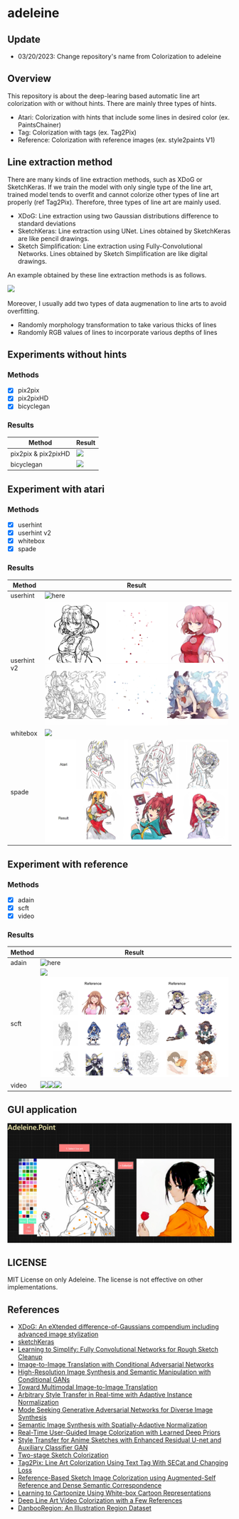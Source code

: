 # adeleine

## Update
- 03/20/2023: Change repository's name from Colorization to adeleine

## Overview
This repository is about the deep-learing based automatic line art colorization with or without hints. There are mainly three types of hints.
  
- Atari: Colorization with hints that include some lines in desired color (ex. PaintsChainer)
- Tag: Colorization with tags (ex. Tag2Pix)
- Reference: Colorization with reference images (ex. style2paints V1)
  
## Line extraction method
There are many kinds of line extraction methods, such as XDoG or SketchKeras. If we train the model with only single type of the line art, trained model tends to overfit and cannot colorize other types of line art properly (ref Tag2Pix). Therefore, three types of line art are mainly used.

- XDoG: Line extraction using two Gaussian distributions difference to standard deviations
- SketchKeras: Line extraction using UNet. Lines obtained by SketchKeras are like pencil drawings.
- Sketch Simplification: Line extraction using Fully-Convolutional Networks. Lines obtained by Sketch Simplification are like digital drawings.

An example obtained by these line extraction methods is as follows.  

![](./Data/lineart.png)

Moreover, I usually add two types of data augmenation to line arts to avoid overfitting.

- Randomly morphology transformation to take various thicks of lines
- Randomly RGB values of lines to incorporate various depths of lines

## Experiments without hints

### Methods
- [x] pix2pix
- [x] pix2pixHD
- [X] bicyclegan

### Results
| Method | Result |
| ---- | ---- |
| pix2pix & pix2pixHD | ![](./Data/nohint_comparison.png) |
| bicyclegan | ![](./nohint_bicyclegan/data/result1.png) |

## Experiment with atari

### Methods
- [x] userhint
- [x] userhint v2
- [x] whitebox
- [x] spade

### Results
| Method | Result |
| ---- | ---- |
| userhint | ![here](./atari_userhint/data/result2.png) |
| userhint v2 | ![](./atari_userhint_v2/data/11859.png) ![](./atari_userhint_v2/data/12008.png) |
| whitebox | ![](./atari_whitebox/data/result2.png) |
| spade | ![](./atari_spade/data/result1.png) |

## Experiment with reference

### Methods
- [x] adain
- [x] scft
- [x] video

### Results
| Method | Result |
| ---- | ---- |
| adain | ![here](./reference_adain/data/res1.png)
| scft | ![](./reference_scft/data/result2.png)![](./reference_scft/data/result4.png)
| video | ![](./reference_video/data/never_color1.gif)![](./reference_video/data/sakura1_color1.gif)![](./reference_video/data/rayearth1_color1.gif) |

## GUI application
![](./Adeleine/data/result1.png)

## LICENSE
MIT License on only Adeleine. The license is not effective on other implementations.

## References
- [XDoG: An eXtended difference-of-Gaussians compendium including advanced image stylization](https://users.cs.northwestern.edu/~sco590/winnemoeller-cag2012.pdf)
- [sketchKeras](https://github.com/lllyasviel/sketchKeras)
- [Learning to Simplify: Fully Convolutional Networks for Rough Sketch Cleanup](https://esslab.jp/~ess/publications/SimoSerraSIGGRAPH2016.pdf)
- [Image-to-Image Translation with Conditional Adversarial Networks](https://arxiv.org/pdf/1611.07004.pdf)
- [High-Resolution Image Synthesis and Semantic Manipulation with Conditional GANs](https://arxiv.org/pdf/1711.11585.pdf)
- [Toward Multimodal Image-to-Image Translation](https://arxiv.org/pdf/1711.11586.pdf)
- [Arbitrary Style Transfer in Real-time with Adaptive Instance Normalization](https://arxiv.org/pdf/1703.06868.pdf)
- [Mode Seeking Generative Adversarial Networks for Diverse Image Synthesis](https://arxiv.org/pdf/1903.05628.pdf)
- [Semantic Image Synthesis with Spatially-Adaptive Normalization](https://arxiv.org/pdf/1903.07291.pdf)
- [Real-Time User-Guided Image Colorization with Learned Deep Priors](https://arxiv.org/pdf/1705.02999.pdf)
- [Style Transfer for Anime Sketches with Enhanced Residual U-net and Auxiliary Classifier GAN](https://arxiv.org/pdf/1706.03319.pdf)
- [Two-stage Sketch Colorization](http://www.cse.cuhk.edu.hk/~ttwong/papers/colorize/colorize.pdf)
- [Tag2Pix: Line Art Colorization Using Text Tag With SECat and Changing Loss](https://openaccess.thecvf.com/content_ICCV_2019/papers/Kim_Tag2Pix_Line_Art_Colorization_Using_Text_Tag_With_SECat_and_ICCV_2019_paper.pdf)
- [Reference-Based Sketch Image Colorization using Augmented-Self Reference and Dense Semantic Correspondence](https://arxiv.org/pdf/2005.05207.pdf)
- [Learning to Cartoonize Using White-box Cartoon Representations](https://github.com/SystemErrorWang/White-box-Cartoonization/blob/master/paper/06791.pdf)
- [Deep Line Art Video Colorization with a Few References](https://arxiv.org/pdf/2003.10685.pdf)
- [DanbooRegion: An Illustration Region Dataset](https://lllyasviel.github.io/DanbooRegion/paper/paper.pdf)
